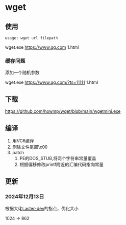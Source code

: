 # wget

## 使用

`usage: wget url filepath`

wget.exe https://www.qq.com 1.html

### 缓存问题

添加一个随机参数

wget.exe https://www.qq.com/?ts=11111 1.html

## 下载

<https://github.com/howmp/wget/blob/main/wgetmini.exe>

## 编译

1. 用VC6编译
1. 删除文件尾部\x00
1. patch
   1. PE的DOS_STUB,将两个字符串常量覆盖
   1. 根据偏移修改printf附近的汇编代码指向常量
   

## 更新

### 2024年12月13日

根据大佬[Laster-dev](https://github.com/Laster-dev)的指点，优化大小

1024 -> 862